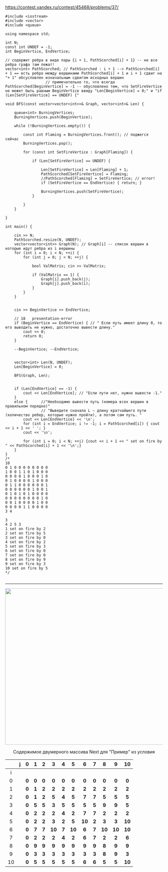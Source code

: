 https://contest.yandex.ru/contest/45468/problems/37/

```objectives
#include <iostream>
#include <vector> 
#include <queue>

using namespace std;

int N;
const int UNDEF = -1;
int BeginVertice, EndVertice;

// содержит ребра в виде пары {i + 1, PathScorched[i] + 1} -- не все ребра графа там лежат!
vector<int> PathScorched; // PathScorched : i + 1 --> PathScorched[i] + 1 == есть ребро между вершинами PathScorched[i] + 1 и i + 1 сдвиг на "+ 1" обсусловлен изначальным сдвигом исходных вершин
				  // примечательно то, что всегда PathScorched[BeginVertice] = -1 -- обусловлено тем, что SetFireVertice не может быть равным BeginVertice ввиду "Len[BeginVertice] = 0;" и "if (Len[SetFireVertice] == UNDEF) {"

void BFS(const vector<vector<int>>& Graph, vector<int>& Len) {

	queue<int> BurningVertices;
	BurningVertices.push(BeginVertice); 

	while (!BurningVertices.empty()) {

		const int Flaming = BurningVertices.front(); // поджегся сейчас
		BurningVertices.pop();

		for (const int SetFireVertice : Graph[Flaming]) {

			if (Len[SetFireVertice] == UNDEF) {
				
				Len[SetFireVertice] = Len[Flaming] + 1;
				PathScorched[SetFireVertice] = Flaming;
				//PathScorched[Flaming] = SetFireVertice; // error!
				if (SetFireVertice == EndVertice) { return; }
				
				BurningVertices.push(SetFireVertice);
			}

		}
	}

}

int main() {

	cin >> N;
	PathScorched.resize(N, UNDEF);
	vector<vector<int>> Graph(N); // Graph[i] -- список вершин в которые идут ребра из i вершины
	for (int i = 0; i < N; ++i) {
		for (int j = 0; j < N; ++j) {

			bool ValMatrix; cin >> ValMatrix;

			if (ValMatrix == 1) {
				Graph[i].push_back(j);
				Graph[j].push_back(i);
			}
		}
	}

	
	cin >> BeginVertice >> EndVertice;

	// 18	presentation-error
	if (BeginVertice == EndVertice) { // " Если путь имеет длину 0, то его выводить не нужно, достаточно вывести длину."
		cout << 0; 
		return 0; 
	}

	--BeginVertice; --EndVertice;


	vector<int> Len(N, UNDEF);
	Len[BeginVertice] = 0;

	BFS(Graph, Len);	

	
	if (Len[EndVertice] == -1) {
		cout << Len[EndVertice]; // "Если пути нет, нужно вывести -1."
	}
	else { 		//"Необходимо вывести путь (номера всех вершин в правильном порядке)"
	       		// "Выведите сначала L – длину кратчайшего пути (количество ребер, которые нужно пройти), а потом сам путь. "
		cout << Len[EndVertice] << '\n';
		for (int i = EndVertice; i != -1; i = PathScorched[i]) { cout << i + 1 << ' '; }
		cout << '\n';
		
		for (int i = 0; i < N; ++i) {cout << i + 1 << " set on fire by " << PathScorched[i] + 1 << '\n';}
	}
}
/*
10
0 1 0 0 0 0 0 0 0 0
1 0 0 1 1 0 1 0 0 0
0 0 0 0 1 0 0 0 1 0
0 1 0 0 0 0 1 0 0 0
0 1 1 0 0 0 0 0 0 1
0 0 0 0 0 0 1 0 0 1
0 1 0 1 0 1 0 0 0 0
0 0 0 0 0 0 0 0 1 0
0 0 1 0 0 0 0 1 0 0
0 0 0 0 1 1 0 0 0 0
3 4

3
4 2 5 3
1 set on fire by 2
2 set on fire by 5
3 set on fire by 0
4 set on fire by 2
5 set on fire by 3
6 set on fire by 0
7 set on fire by 0
8 set on fire by 9
9 set on fire by 3
10 set on fire by 5
*/


```

__________

<img src="https://github.com/SkosMartren/useful-materials/blob/main/37_path_in_graph_example.png" width="800" height="500"/>

 <p align="center">  Содержимое двумерного массива Next для "Пример" из условия  </p> 

|    	| j 	|   0   	|   1   	|   2   	|    3   	|   4   	|    5   	|    6   	|   7   	|    8   	|    9   	|   10   	|
|:--:	|:-:	|:-----:	|:-----:	|:-----:	|:------:	|:-----:	|:------:	|:------:	|:-----:	|:------:	|:------:	|:------:	|
|  i 	|   	|       	|       	|       	|        	|       	|        	|        	|       	|        	|        	|        	|
|  0 	|   	| **0** 	| **0** 	| **0** 	|  **0** 	| **0** 	|  **0** 	|  **0** 	| **0** 	|  **0** 	|  **0** 	|  **0** 	|
|  1 	|   	| **0** 	| **1** 	| **2** 	|  **2** 	| **2** 	|  **2** 	|  **2** 	| **2** 	|  **2** 	|  **2** 	|  **2** 	|
|  2 	|   	| **0** 	| **1** 	| **2** 	|  **5** 	| **4** 	|  **5** 	|  **7** 	| **7** 	|  **5** 	|  **5** 	|  **5** 	|
|  3 	|   	| **0** 	| **5** 	| **5** 	|  **3** 	| **5** 	|  **5** 	|  **5** 	| **5** 	|  **9** 	|  **9** 	|  **5** 	|
|  4 	|   	| **0** 	| **2** 	| **2** 	|  **2** 	| **4** 	|  **2** 	|  **7** 	| **7** 	|  **2** 	|  **2** 	|  **2** 	|
|  5 	|   	| **0** 	| **2** 	| **2** 	|  **3** 	| **2** 	|  **5** 	| **10** 	| **2** 	|  **3** 	|  **3** 	| **10** 	|
|  6 	|   	| **0** 	| **7** 	| **7** 	| **10** 	| **7** 	| **10** 	|  **6** 	| **7** 	| **10** 	| **10** 	| **10** 	|
|  7 	|   	| **0** 	| **2** 	| **2** 	|  **2** 	| **4** 	|  **2** 	|  **6** 	| **7** 	|  **2** 	|  **2** 	|  **6** 	|
|  8 	|   	| **0** 	| **9** 	| **9** 	|  **9** 	| **9** 	|  **9** 	|  **9** 	| **9** 	|  **8** 	|  **9** 	|  **9** 	|
|  9 	|   	| **0** 	| **3** 	| **3** 	|  **3** 	| **3** 	|  **3** 	|  **3** 	| **3** 	|  **8** 	|  **9** 	|  **3** 	|
| 10 	|   	| **0** 	| **5** 	| **5** 	|  **5** 	| **5** 	|  **5** 	|  **6** 	| **6** 	|  **5** 	|  **5** 	| **10** 	|
